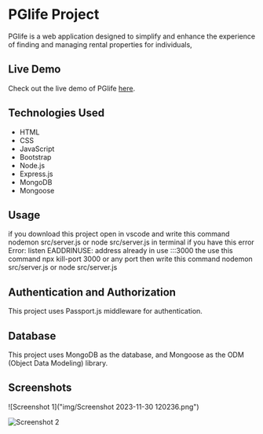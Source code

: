 # PGlife Project
PGlife is a web application designed to simplify and enhance the experience of finding and managing rental properties for individuals, 

## Live Demo
Check out the live demo of PGlife [here](https://pglife-59s9.onrender.com/).

## Technologies Used
- HTML
- CSS
- JavaScript
- Bootstrap
- Node.js
- Express.js
- MongoDB
- Mongoose

## Usage
if you download this project open in vscode and write this command nodemon src/server.js or node src/server.js in terminal 
if you have this error 
Error: listen EADDRINUSE: address already in use :::3000
the use this command npx kill-port 3000 or any port 
then  write this command nodemon src/server.js or node src/server.js 

## Authentication and Authorization
This project uses Passport.js middleware for authentication.

## Database
This project uses MongoDB as the database, and Mongoose as the ODM (Object Data Modeling) library.

## Screenshots
![Screenshot 1]("img/Screenshot 2023-11-30 120236.png")

![Screenshot 2]("img/pglifemainimage.png")



